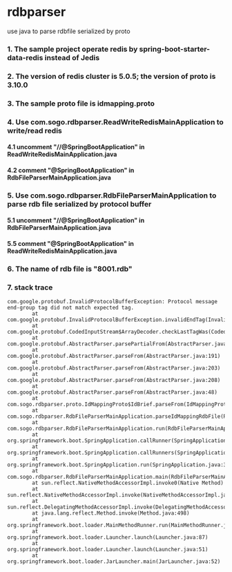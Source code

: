 # rdbparser
use java to parse rdbfile serialized by proto
### 1. The sample project operate redis by spring-boot-starter-data-redis instead of Jedis
### 2. The version of redis cluster is 5.0.5; the version of proto is 3.10.0
### 3. The sample proto file is idmapping.proto
### 4. Use com.sogo.rdbparser.ReadWriteRedisMainApplication to write/read redis
#### 4.1 uncomment "//@SpringBootApplication" in ReadWriteRedisMainApplication.java
####  4.2 comment "@SpringBootApplication" in RdbFileParserMainApplication.java
### 5. Use com.sogo.rdbparser.RdbFileParserMainApplication to parse rdb file serialized by protocol buffer
####  5.1 uncomment "//@SpringBootApplication" in RdbFileParserMainApplication.java
####  5.5 comment "@SpringBootApplication" in ReadWriteRedisMainApplication.java
### 6. The name of rdb file is "8001.rdb"
### 7. stack trace
```
com.google.protobuf.InvalidProtocolBufferException: Protocol message end-group tag did not match expected tag.
        at com.google.protobuf.InvalidProtocolBufferException.invalidEndTag(InvalidProtocolBufferException.java:106)
        at com.google.protobuf.CodedInputStream$ArrayDecoder.checkLastTagWas(CodedInputStream.java:635)
        at com.google.protobuf.AbstractParser.parsePartialFrom(AbstractParser.java:160)
        at com.google.protobuf.AbstractParser.parseFrom(AbstractParser.java:191)
        at com.google.protobuf.AbstractParser.parseFrom(AbstractParser.java:203)
        at com.google.protobuf.AbstractParser.parseFrom(AbstractParser.java:208)
        at com.google.protobuf.AbstractParser.parseFrom(AbstractParser.java:48)
        at com.sogo.rdbparser.proto.IdMappingProto$IdBrief.parseFrom(IdMappingProto.java:446)
        at com.sogo.rdbparser.RdbFileParserMainApplication.parseIdMappingRdbFile(RdbFileParserMainApplication.java:121)
        at com.sogo.rdbparser.RdbFileParserMainApplication.run(RdbFileParserMainApplication.java:42)
        at org.springframework.boot.SpringApplication.callRunner(SpringApplication.java:784)
        at org.springframework.boot.SpringApplication.callRunners(SpringApplication.java:768)
        at org.springframework.boot.SpringApplication.run(SpringApplication.java:322)
        at com.sogo.rdbparser.RdbFileParserMainApplication.main(RdbFileParserMainApplication.java:28)
        at sun.reflect.NativeMethodAccessorImpl.invoke0(Native Method)
        at sun.reflect.NativeMethodAccessorImpl.invoke(NativeMethodAccessorImpl.java:62)
        at sun.reflect.DelegatingMethodAccessorImpl.invoke(DelegatingMethodAccessorImpl.java:43)
        at java.lang.reflect.Method.invoke(Method.java:498)
        at org.springframework.boot.loader.MainMethodRunner.run(MainMethodRunner.java:48)
        at org.springframework.boot.loader.Launcher.launch(Launcher.java:87)
        at org.springframework.boot.loader.Launcher.launch(Launcher.java:51)
        at org.springframework.boot.loader.JarLauncher.main(JarLauncher.java:52)
```
